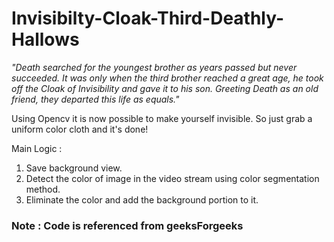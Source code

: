 # Invisibilty-Cloak-Third-Deathly-Hallows

*"Death searched for the youngest brother as years passed but never succeeded.
It was only when the third brother reached a great age, he took off the Cloak of Invisibility
and gave it to his son. Greeting Death as an old friend, they departed this life as equals."*

Using Opencv it is now possible to make yourself invisible.
So just grab a uniform color cloth and it's done!

Main Logic :
1. Save background view.
2. Detect the color of image in the video stream using color segmentation method.
3. Eliminate the color and add the background portion to it.

### Note : Code is referenced from geeksForgeeks
